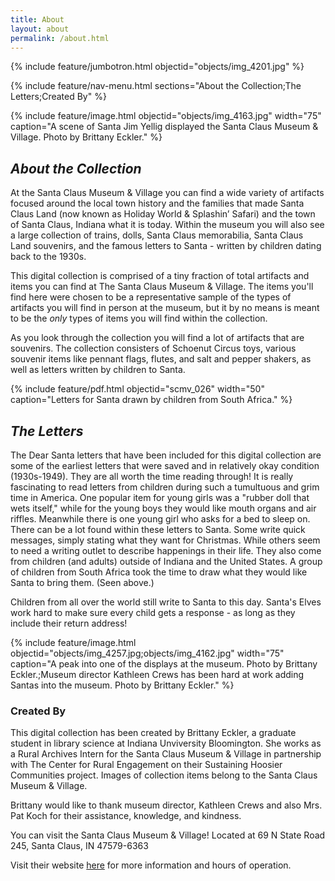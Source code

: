 ```yaml
---
title: About
layout: about
permalink: /about.html
---
```


{% include feature/jumbotron.html objectid="objects/img_4201.jpg" %}

{% include feature/nav-menu.html sections="About the Collection;The Letters;Created By" %}

{% include feature/image.html objectid="objects/img_4163.jpg" width="75" caption="A scene of Santa Jim Yellig displayed the Santa Claus Museum & Village. Photo by Brittany Eckler." %}

## *About the Collection*

At the Santa Claus Museum & Village you can find a wide variety of artifacts focused around the local town history and the families that made Santa Claus Land (now known as Holiday World & Splashin’ Safari) and the town of Santa Claus, Indiana what it is today. Within the museum you will also see a large collection of trains, dolls, Santa Claus memorabilia, Santa Claus Land souvenirs, and the famous letters to Santa - written by children dating back to the 1930s. 

This digital collection is comprised of a tiny fraction of total artifacts and items you can find at The Santa Claus Museum & Village. The items you'll find here were chosen to be a representative sample of the types of artifacts you will find in person at the museum, but it by no means is meant to be the *only* types of items you will find within the collection. 

As you look through the collection you will find a lot of artifacts that are souvenirs. The collection consisters of Schoenut Circus toys, various souvenir items like pennant flags, flutes, and salt and pepper shakers, as well as letters written by children to Santa.

{% include feature/pdf.html objectid="scmv_026" width="50" caption="Letters for Santa drawn by children from South Africa." %}

## *The Letters*

The Dear Santa letters that have been included for this digital collection are some of the earliest letters that were saved and in relatively okay condition (1930s-1949). They are all worth the time reading through! It is really fascinating to read letters from children during such a tumultuous and grim time in America. One popular item for young girls was a "rubber doll that wets itself," while for the young boys they would like mouth organs and air riffles. Meanwhile there is one young girl who asks for a bed to sleep on. There can be a lot found within these letters to Santa. Some write quick messages, simply stating what they want for Christmas. While others seem to need a writing outlet to describe happenings in their life. They also come from children (and adults) outside of Indiana and the United States. A group of children from South Africa took the time to draw what they would like Santa to bring them. (Seen above.)

Children from all over the world still write to Santa to this day. Santa's Elves work hard to make sure every child gets a response - as long as they include their return address! 

{% include feature/image.html objectid="objects/img_4257.jpg;objects/img_4162.jpg" width="75" caption="A peak into one of the displays at the museum. Photo by Brittany Eckler.;Museum director Kathleen Crews has been hard at work adding Santas into the museum. Photo by Brittany Eckler." %}

### Created By

This digital collection has been created by Brittany Eckler, a graduate student in library science at Indiana Unviversity Bloomington. She works as a Rural Archives Intern for the Santa Claus Museum & Village in partnership with The Center for Rural Engagement on their Sustaining Hoosier Communities project. Images of collection items belong to the Santa Claus Museum & Village.

Brittany would like to thank museum director, Kathleen Crews and also Mrs. Pat Koch for their assistance, knowledge, and kindness. 

You can visit the Santa Claus Museum & Village! Located at 69 N State Road 245, Santa Claus, IN 47579-6363

Visit their website [here](https://santaclausmuseum.org/) for more information and hours of operation.
